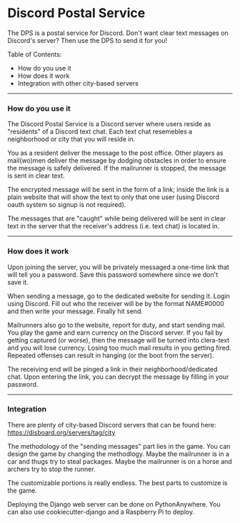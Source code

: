 # Discord Postal Service

The DPS is a postal service for Discord. Don't want clear text messages on Discord's server? Then use the DPS to send it for you!

Table of Contents:
- How do you use it
- How does it work
- Integration with other city-based servers

-----
### How do you use it

The Discord Postal Service is a Discord server where users reside as "residents" of a Discord text chat. Each text chat resemebles a neighborhood or city that you will reside in.

You as a resident deliver the message to the post office. Other players as mail(wo)men deliver the message by dodging obstacles in order to ensure the message is safely delivered. If the mailrunner is stopped, the message is sent in clear text.

The encrypted message will be sent in the form of a link; inside the link is a plain website that will show the text to only that one user (using Discord oauth system so signup is not required).

The messages that are "caught" while being delivered will be sent in clear text in the server that the receiver's address (i.e. text chat) is located in.

----
### How does it work

Upon joining the server, you will be privately messaged a one-time link that will tell you a password. Save this password somewhere since we don't save it.

When sending a message, go to the dedicated website for sending it. Login using Discord. Fill out who the receiver will be by the format NAME#0000 and then write your message. Finally hit send.

Mailrunners also go to the website, report for duty, and start sending mail. You play the game and earn currency on the Discord server. If you fail by getting captured (or worse), then the message will be turned into clera-text and you will lose currency. Losing too much mail results in you getting fired. Repeated offenses can result in hanging (or the boot from the server).

The receiving end will be pinged a link in their neighborhood/dedicated chat. Upon entering the link, you can decrypt the message by filling in your password.

----
### Integration

There are plenty of city-based Discord servers that can be found here: https://disboard.org/servers/tag/city

The methodology of the "sending messages" part lies in the game. You can design the game by changing the methodlogy. Maybe the mailrunner is in a car and thugs try to steal packages. Maybe the mailrunner is on a horse and archers try to stop the runner.

The customizable portions is really endless. The best parts to customize is the game.

Deploying the Django web server can be done on PythonAnywhere. You can also use cookiecutter-django and a Raspberry Pi to deploy.
